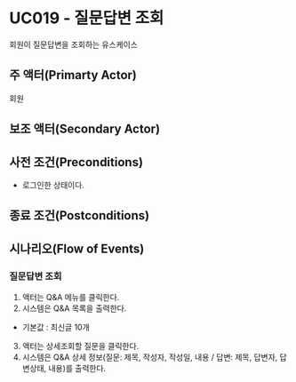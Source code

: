 # UC019 - 질문답변 조회

회원이 질문답변을 조회하는 유스케이스

## 주 액터(Primarty Actor)
회원

## 보조 액터(Secondary Actor)

## 사전 조건(Preconditions)
- 로그인한 상태이다.

## 종료 조건(Postconditions)



## 시나리오(Flow of Events)
### 질문답변 조회
1. 액터는 Q&A 메뉴를 클릭한다.
2. 시스템은 Q&A 목록을 출력한다.
  - 기본값 : 최신글 10개
3. 액터는 상세조회할 질문을 클릭한다.
4. 시스템은 Q&A 상세 정보(질문: 제목, 작성자, 작성일, 내용 / 답변: 제목, 답변자, 답변상태, 내용)를 출력한다.
